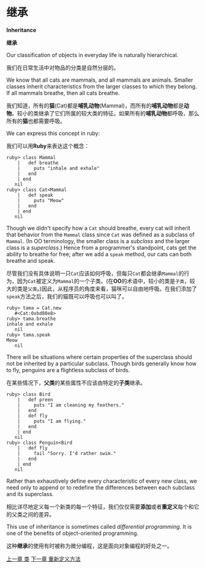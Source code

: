 # 继承
**Inheritance**

**继承**

Our classification of objects in everyday life is naturally hierarchical.

我们在日常生活中对物品的分类是自然分层的。

We know that all cats are mammals, and all mammals are animals. Smaller classes inherit characteristics from the larger classes to which they belong. If all mammals breathe, then all cats breathe.

我们知道，所有的**猫**(Cat)都是**哺乳动物**(Mammal)，而所有的**哺乳动物**都是**动物**。较小的类继承了它们所属的较大类的特征。如果所有的**哺乳动物**都呼吸，那么所有的**猫**也都需要呼吸。

We can express this concept in ruby:

我们可以用**Ruby**来表达这个概念：

```
ruby> class Mammal
    |   def breathe
    |     puts "inhale and exhale"
    |   end
    | end
   nil
ruby> class Cat<Mammal
    |   def speak
    |     puts "Meow"
    |   end
    | end
   nil
```

Though we didn't specify how a `Cat` should breathe, every cat will inherit that behavior from the `Mammal` class since `Cat` was defined as a subclass of `Mammal`. (In OO terminology, the smaller class is a *subclass* and the larger class is a *superclass*.) Hence from a programmer's standpoint, cats get the ability to breathe for free; after we add a `speak` method, our cats can both breathe and speak.

尽管我们没有具体说明一只`Cat`应该如何呼吸，但每只`Cat`都会继承`Mammal`的行为，因为`Cat`被定义为`Mammal`的一个子类。(在**OO**的术语中，较小的类是`子类`，较大的类是`父类`。)因此，从程序员的角度来看，猫咪可以自由地呼吸。在我们添加了`speak`方法之后，我们的猫既可以呼吸也可以叫了。

```
ruby> tama = Cat.new
   #<Cat:0xbd80e8>
ruby> tama.breathe
inhale and exhale
   nil
ruby> tama.speak
Meow
   nil
```

There will be situations where certain properties of the superclass should not be inherited by a particular subclass. Though birds generally know how to fly, penguins are a flightless subclass of birds.

在某些情况下，**父类**的某些属性不应该由特定的**子类**继承。

```
ruby> class Bird
​    |   def preen
​    |     puts "I am cleaning my feathers."
​    |   end
​    |   def fly
​    |     puts "I am flying."
​    |   end
​    | end
   nil
ruby> class Penguin<Bird
​    |   def fly
​    |     fail "Sorry. I'd rather swim."
​    |   end
​    | end
   nil
```
Rather than exhaustively define every characteristic of every new class, we need only to append or to redefine the differences between each subclass and its superclass. 

相比详尽地定义每一个新类的每一个特征，我们仅仅需要**添加**或者**重定义**每个和它的父类之间的差异。

This use of inheritance is sometimes called *differential programming*. It is one of the benefits of object-oriented programming.

这种**继承**的使用有时被称为微分编程，这是面向对象编程的好处之一。

[上一章 类](./classes.md "Classes")
[下一章 重新定义方法](./redefinemethods.md "Redefinition of methods")